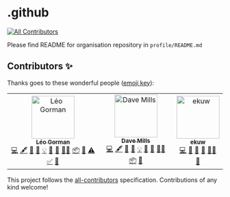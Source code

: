 # .github
<!-- ALL-CONTRIBUTORS-BADGE:START - Do not remove or modify this section -->
[![All Contributors](https://img.shields.io/badge/all_contributors-3-orange.svg?style=flat-square)](#contributors-)
<!-- ALL-CONTRIBUTORS-BADGE:END -->

Please find README for organisation repository in `profile/README.md`

## Contributors ✨

Thanks goes to these wonderful people ([emoji key](https://allcontributors.org/docs/en/emoji-key)):

<!-- ALL-CONTRIBUTORS-LIST:START - Do not remove or modify this section -->
<!-- prettier-ignore-start -->
<!-- markdownlint-disable -->
<table>
  <tbody>
    <tr>
      <td align="center"><a href="https://www.turing.ac.uk/people/doctoral-students/leo-gorman"><img src="https://avatars.githubusercontent.com/u/55786252?v=4?s=100" width="100px;" alt="Léo Gorman"/><br /><sub><b>Léo Gorman</b></sub></a><br /><a href="https://github.com/RHoMIS/.github/commits?author=l-gorman" title="Code">💻</a> <a href="#content-l-gorman" title="Content">🖋</a> <a href="#data-l-gorman" title="Data">🔣</a> <a href="https://github.com/RHoMIS/.github/commits?author=l-gorman" title="Documentation">📖</a> <a href="#example-l-gorman" title="Examples">💡</a> <a href="#ideas-l-gorman" title="Ideas, Planning, & Feedback">🤔</a> <a href="#maintenance-l-gorman" title="Maintenance">🚧</a> <a href="#mentoring-l-gorman" title="Mentoring">🧑‍🏫</a> <a href="#platform-l-gorman" title="Packaging/porting to new platform">📦</a> <a href="https://github.com/RHoMIS/.github/pulls?q=is%3Apr+reviewed-by%3Al-gorman" title="Reviewed Pull Requests">👀</a> <a href="https://github.com/RHoMIS/.github/commits?author=l-gorman" title="Tests">⚠️</a> <a href="#tutorial-l-gorman" title="Tutorials">✅</a> <a href="#userTesting-l-gorman" title="User Testing">📓</a></td>
      <td align="center"><a href="http://stats4sd.org"><img src="https://avatars.githubusercontent.com/u/5711101?v=4?s=100" width="100px;" alt="Dave Mills"/><br /><sub><b>Dave Mills</b></sub></a><br /><a href="https://github.com/RHoMIS/.github/commits?author=dave-mills" title="Code">💻</a> <a href="#content-dave-mills" title="Content">🖋</a> <a href="#data-dave-mills" title="Data">🔣</a> <a href="https://github.com/RHoMIS/.github/commits?author=dave-mills" title="Documentation">📖</a> <a href="#example-dave-mills" title="Examples">💡</a> <a href="#ideas-dave-mills" title="Ideas, Planning, & Feedback">🤔</a> <a href="#maintenance-dave-mills" title="Maintenance">🚧</a> <a href="#mentoring-dave-mills" title="Mentoring">🧑‍🏫</a> <a href="#platform-dave-mills" title="Packaging/porting to new platform">📦</a> <a href="https://github.com/RHoMIS/.github/pulls?q=is%3Apr+reviewed-by%3Adave-mills" title="Reviewed Pull Requests">👀</a></td>
      <td align="center"><a href="https://github.com/ekuw"><img src="https://avatars.githubusercontent.com/u/76116294?v=4?s=100" width="100px;" alt="ekuw"/><br /><sub><b>ekuw</b></sub></a><br /><a href="https://github.com/RHoMIS/.github/commits?author=ekuw" title="Code">💻</a> <a href="#data-ekuw" title="Data">🔣</a> <a href="https://github.com/RHoMIS/.github/commits?author=ekuw" title="Documentation">📖</a> <a href="#ideas-ekuw" title="Ideas, Planning, & Feedback">🤔</a> <a href="#mentoring-ekuw" title="Mentoring">🧑‍🏫</a> <a href="https://github.com/RHoMIS/.github/pulls?q=is%3Apr+reviewed-by%3Aekuw" title="Reviewed Pull Requests">👀</a></td>
    </tr>
  </tbody>
</table>

<!-- markdownlint-restore -->
<!-- prettier-ignore-end -->

<!-- ALL-CONTRIBUTORS-LIST:END -->

This project follows the [all-contributors](https://github.com/all-contributors/all-contributors) specification. Contributions of any kind welcome!